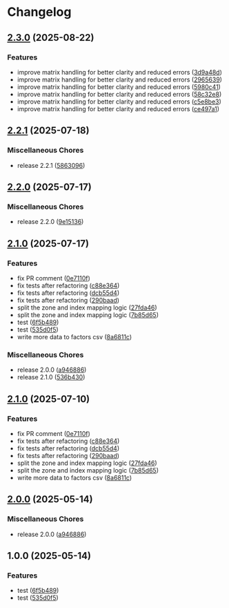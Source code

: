 # Changelog

## [2.3.0](https://github.com/SchweizerischeBundesbahnen/Umlego/compare/v2.2.1...v2.3.0) (2025-08-22)


### Features

* improve matrix handling for better clarity and reduced errors ([3d9a48d](https://github.com/SchweizerischeBundesbahnen/Umlego/commit/3d9a48dcd3c8d1c7651558d5acbc2b5ffa433c75))
* improve matrix handling for better clarity and reduced errors ([2965639](https://github.com/SchweizerischeBundesbahnen/Umlego/commit/2965639bb0365bef92018c97313ae7bc11f34d04))
* improve matrix handling for better clarity and reduced errors ([5980c41](https://github.com/SchweizerischeBundesbahnen/Umlego/commit/5980c410cb656cc075735d0c3d253f8ff6d3f6d9))
* improve matrix handling for better clarity and reduced errors ([58c32e8](https://github.com/SchweizerischeBundesbahnen/Umlego/commit/58c32e8f7a6625c9abb5c2bde4094dbf2df22986))
* improve matrix handling for better clarity and reduced errors ([c5e8be3](https://github.com/SchweizerischeBundesbahnen/Umlego/commit/c5e8be3434eeb34afb3abdad57e09a692f534eb8))
* improve matrix handling for better clarity and reduced errors ([ce497a1](https://github.com/SchweizerischeBundesbahnen/Umlego/commit/ce497a1ff764502369a85ff5f4632f5727270cac))

## [2.2.1](https://github.com/SchweizerischeBundesbahnen/Umlego/compare/v2.2.0...v2.2.1) (2025-07-18)


### Miscellaneous Chores

* release 2.2.1 ([5863096](https://github.com/SchweizerischeBundesbahnen/Umlego/commit/586309613c33059bbd5ac45e7129dfc96af5b3dd))

## [2.2.0](https://github.com/SchweizerischeBundesbahnen/Umlego/compare/v2.1.0...v2.2.0) (2025-07-17)


### Miscellaneous Chores

* release 2.2.0 ([9e15136](https://github.com/SchweizerischeBundesbahnen/Umlego/commit/9e1513616401170e20f18aefba73595a86362e72))

## [2.1.0](https://github.com/SchweizerischeBundesbahnen/Umlego/compare/v2.1.0...v2.1.0) (2025-07-17)


### Features

* fix PR comment ([0e7110f](https://github.com/SchweizerischeBundesbahnen/Umlego/commit/0e7110f88722547a525ffeae06eaeaadcd3609b0))
* fix tests after refactoring ([c88e364](https://github.com/SchweizerischeBundesbahnen/Umlego/commit/c88e364421f4d72e5770598b669c36638af69042))
* fix tests after refactoring ([dcb55d4](https://github.com/SchweizerischeBundesbahnen/Umlego/commit/dcb55d42243b836bf6a4a0180f9107aecbfac42d))
* fix tests after refactoring ([290baad](https://github.com/SchweizerischeBundesbahnen/Umlego/commit/290baade570fadae515563fcc24d7b10bfbff7c0))
* split the zone and index mapping logic ([27fda46](https://github.com/SchweizerischeBundesbahnen/Umlego/commit/27fda46a210a5f97ad541f3c4e199a390c7b3bf6))
* split the zone and index mapping logic ([7b85d65](https://github.com/SchweizerischeBundesbahnen/Umlego/commit/7b85d6527b11bce86455798d4cf1e9bf2b38b498))
* test ([6f5b489](https://github.com/SchweizerischeBundesbahnen/Umlego/commit/6f5b489834ee45db64dc491a766feff390aa2833))
* test ([535d0f5](https://github.com/SchweizerischeBundesbahnen/Umlego/commit/535d0f5c15b34784f61067c3df96a890a427cca0))
* write more data to factors csv ([8a6811c](https://github.com/SchweizerischeBundesbahnen/Umlego/commit/8a6811cb744410da4d0d5d5c33ebf7ec1126e9f9))


### Miscellaneous Chores

* release 2.0.0 ([a946886](https://github.com/SchweizerischeBundesbahnen/Umlego/commit/a9468863463590f2272e953b74d20758562f5618))
* release 2.1.0 ([536b430](https://github.com/SchweizerischeBundesbahnen/Umlego/commit/536b4307dc03815fc9eb02b188d3a71189ea2901))

## [2.1.0](https://github.com/SchweizerischeBundesbahnen/Umlego/compare/v2.0.0...v2.1.0) (2025-07-10)


### Features

* fix PR comment ([0e7110f](https://github.com/SchweizerischeBundesbahnen/Umlego/commit/0e7110f88722547a525ffeae06eaeaadcd3609b0))
* fix tests after refactoring ([c88e364](https://github.com/SchweizerischeBundesbahnen/Umlego/commit/c88e364421f4d72e5770598b669c36638af69042))
* fix tests after refactoring ([dcb55d4](https://github.com/SchweizerischeBundesbahnen/Umlego/commit/dcb55d42243b836bf6a4a0180f9107aecbfac42d))
* fix tests after refactoring ([290baad](https://github.com/SchweizerischeBundesbahnen/Umlego/commit/290baade570fadae515563fcc24d7b10bfbff7c0))
* split the zone and index mapping logic ([27fda46](https://github.com/SchweizerischeBundesbahnen/Umlego/commit/27fda46a210a5f97ad541f3c4e199a390c7b3bf6))
* split the zone and index mapping logic ([7b85d65](https://github.com/SchweizerischeBundesbahnen/Umlego/commit/7b85d6527b11bce86455798d4cf1e9bf2b38b498))
* write more data to factors csv ([8a6811c](https://github.com/SchweizerischeBundesbahnen/Umlego/commit/8a6811cb744410da4d0d5d5c33ebf7ec1126e9f9))

## [2.0.0](https://github.com/SchweizerischeBundesbahnen/Umlego/compare/v1.0.0...v2.0.0) (2025-05-14)


### Miscellaneous Chores

* release 2.0.0 ([a946886](https://github.com/SchweizerischeBundesbahnen/Umlego/commit/a9468863463590f2272e953b74d20758562f5618))

## 1.0.0 (2025-05-14)


### Features

* test ([6f5b489](https://github.com/SchweizerischeBundesbahnen/Umlego/commit/6f5b489834ee45db64dc491a766feff390aa2833))
* test ([535d0f5](https://github.com/SchweizerischeBundesbahnen/Umlego/commit/535d0f5c15b34784f61067c3df96a890a427cca0))
